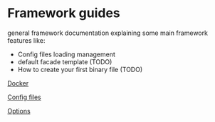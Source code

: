 # Framework guides

general framework documentation explaining some main framework features like:

- Config files loading management
- default facade template (TODO)
- How to create your first binary file (TODO)

[Docker](guides/Docker.md ":include")

[Config files](guides/ConfigFiles.md ":include")

[Options](guides/Options.md ":include")

